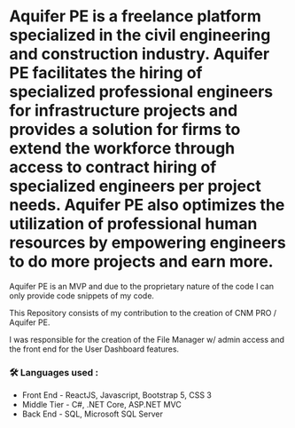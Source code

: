 # Aquifer PE is a freelance platform specialized in the civil engineering and construction industry. Aquifer PE facilitates the hiring of specialized professional engineers for infrastructure projects and provides a solution for firms to extend the workforce through access to contract hiring of specialized engineers per project needs. Aquifer PE also optimizes the utilization of professional human resources by empowering engineers to do more projects and earn more. 

Aquifer PE is an MVP and due to the proprietary nature of the code I can only provide code snippets of my code. 

This Repository consists of my contribution to the creation of CNM PRO / Aquifer PE.

I was responsible for the creation of the File Manager w/ admin access and the front end for the User Dashboard features.

### :hammer_and_wrench: Languages used :
- Front End - ReactJS, Javascript, Bootstrap 5, CSS 3
- Middle Tier - C#, .NET Core, ASP.NET MVC
- Back End - SQL, Microsoft SQL Server

